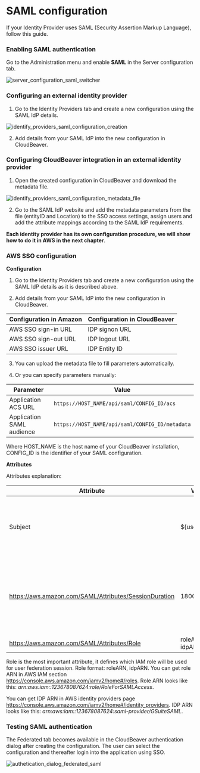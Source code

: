 # SAML configuration

If your Identity Provider uses SAML (Security Assertion Markup Language), follow this guide.

### Enabling SAML authentication

Go to the Administration menu and enable **SAML** in the Server configuration tab.

![server_configuration_saml_switcher](https://github.com/dbeaver/cloudbeaver/wiki/images/administration/server_configuration/server_configuration_saml_switcher.png)

### Configuring an external identity provider

1.  Go to the Identity Providers tab and create a new configuration using the SAML IdP details.

![identify_providers_saml_configuration_creation](https://github.com/dbeaver/cloudbeaver/wiki/images/administration/identify_providers/identify_providers_saml_configuration_creation.png)

2.  Add details from your SAML IdP into the new configuration in CloudBeaver.

### Configuring CloudBeaver integration in an external identity provider

1.  Open the created configuration in CloudBeaver and download the metadata file.

![identify_providers_saml_configuration_metadata_file](https://github.com/dbeaver/cloudbeaver/wiki/images/administration/identify_providers/identify_providers_saml_configuration_metadata_file.png)

2.  Go to the SAML IdP website and add the metadata parameters from the file (entityID and Location) to the SSO access settings, assign users and add the attribute mappings according to the SAML IdP requirements.

**Each identity provider has its own configuration procedure, we will show how to do it in AWS in the next chapter**.

### AWS SSO configuration

**Configuration**

1.  Go to the Identity Providers tab and create a new configuration using the SAML IdP details as it is described above.

2.  Add details from your SAML IdP into the new configuration in CloudBeaver. 

| Configuration in Amazon | Configuration in CloudBeaver |
|-------------------------|------------------------------|
| AWS SSO sign-in URL     | IDP signon URL               |
| AWS SSO sign-out URL    | IDP logout URL               |
| AWS SSO issuer URL      | IDP Entity ID                |

3.  You can upload the metadata file to fill parameters automatically. 

4.  Or you can specify parameters manually:

| Parameter                 | Value                                           |
|---------------------------|-------------------------------------------------|
| Application ACS URL       | `https://HOST_NAME/api/saml/CONFIG_ID/acs`      |
| Application SAML audience | `https://HOST_NAME/api/saml/CONFIG_ID/metadata` |

Where HOST_NAME is the host name of your CloudBeaver installation, CONFIG_ID is the identifier of your SAML configuration.

**Attributes**

Attributes explanation:

| Attribute                                              | Value           | Meaning                                                             |
|--------------------------------------------------------|-----------------|---------------------------------------------------------------------|
| Subject                                                | ${user:email}   | User unique identifier (nameId). It is usually an email address.    |
| https://aws.amazon.com/SAML/Attributes/SessionDuration | 1800            | Session duration in seconds. 1800 (30 minutes) is the default value |
| https://aws.amazon.com/SAML/Attributes/Role            | roleARN, idpARN | IAM role identifier                                                 |

Role is the most important attribute, it defines which IAM role will be used for user federation session. Role format: roleARN, idpARN. You can get role ARN in AWS IAM section <https://console.aws.amazon.com/iamv2/home#/roles>. Role ARN looks like this: _arn:aws:iam::123678087624:role/RoleForSAMLAccess_.

You can get IDP ARN in AWS identity providers page <https://console.aws.amazon.com/iamv2/home#/identity_providers>. IDP ARN looks like this: _arn:aws:iam::123678087624:saml-provider/GSuiteSAML_.

### Testing SAML authentication

The Federated tab becomes available in the CloudBeaver authentication dialog after creating the configuration. The user can select the configuration and thereafter login into the application using SSO.

![authetication_dialog_federated_saml](https://github.com/dbeaver/cloudbeaver/wiki/images/authetication_dialog_federated_saml.png)